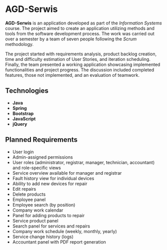 # AGD-Serwis

**AGD-Serwis** is an application developed as part of the *Information Systems* course. The project aimed to create an application utilizing methods and tools from the software development process. The work was carried out over a semester by a team of seven people following the *Scrum* methodology.

The project started with requirements analysis, product backlog creation, time and difficulty estimation of User Stories, and iteration scheduling. Finally, the team presented a working application showcasing implemented functionalities and project progress. The discussion included completed features, those not implemented, and an evaluation of teamwork.

## Technologies

- **Java**
- **Spring**
- **Bootstrap**
- **JavaScript**
- **jQuery**

## Planned Requirements

- User login
- Admin-assigned permissions
- User roles (administrator, registrar, manager, technician, accountant) and role-specific views
- Service overview available for manager and registrar
- Fault history view for individual devices
- Ability to add new devices for repair
- Edit repairs
- Delete products
- Employee panel
- Employee search (by position)
- Company work calendar
- Panel for adding products to repair
- Service product panel
- Search panel for services and repairs
- Company work schedule (weekly, monthly, yearly)
- Service change history (logs)
- Accountant panel with PDF report generation
